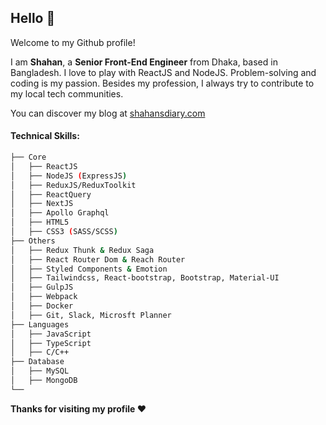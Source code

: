 ## Hello :wave:

Welcome to my Github profile!

I am **Shahan**, a **Senior Front-End Engineer** from Dhaka, based in Bangladesh. I love to play with ReactJS and NodeJS. Problem-solving and coding is my passion. Besides my profession, I always try to contribute to my local tech communities.

You can discover my blog at [shahansdiary.com](http://shahansdiary.com/)

#### Technical Skills:

```bash
├── Core
│   ├── ReactJS
│   ├── NodeJS (ExpressJS)
│   ├── ReduxJS/ReduxToolkit
│   ├── ReactQuery
│   ├── NextJS
│   ├── Apollo Graphql
│   ├── HTML5
│   ├── CSS3 (SASS/SCSS)
├── Others
│   ├── Redux Thunk & Redux Saga
│   ├── React Router Dom & Reach Router
│   ├── Styled Components & Emotion
│   ├── Tailwindcss, React-bootstrap, Bootstrap, Material-UI
│   ├── GulpJS
│   ├── Webpack
│   ├── Docker
│   ├── Git, Slack, Microsft Planner
├── Languages
│   ├── JavaScript
│   ├── TypeScript
│   ├── C/C++
├── Database
│   ├── MySQL
│   ├── MongoDB
└──
```

**Thanks for visiting my profile :heart:**
